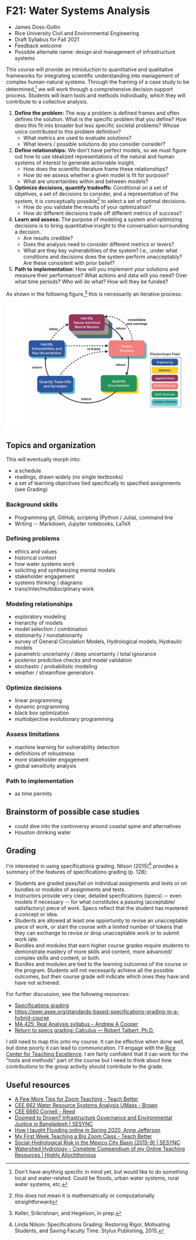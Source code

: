 # F21: Water Systems Analysis

* James Doss-Gollin
* Rice University Civil and Environmental Engineering
* Draft Syllabus for Fall 2021
* Feedback welcome
* Possible alternate name: design and management of infrastructure systems

This course will provide an introduction to quantitative and qualitative frameworks for integrating scientific understanding into management of complex human-natural systems. Through the framing of a case study to be determined,[^case_study] we will work through a comprehensive decision support process. Students will learn tools and methods individually, which they will contribute to a collective analysis.

1. **Define the problem:** The way a problem is defined frames and often defines the solution. What is the specific problem that you define? How does this fit into broader but less specific societal problems? Whose voice contributed to this problem definition?
    * What metrics are used to evaluate solutions?
    * What levers / possible solutions do you consider consider?
1. **Define relationships:** We don't have perfect models, so we must figure out how to use idealized representations of the natural and human systems of interest to generate actionable insight.
    * How does the scientific literature frame these relationships?
    * How do we assess whether a given model is fit for purpose?
    * What are uncertainties within and between models?
1. **Optimize decisions, quantify tradeoffs:** Conditional on a set of objetives, a set of decisions to consider, and a representation of the system, it is conceptually possible[^conceptually-possible] to select a set of optimal decisions.
    * How do you validate the results of your optimization?
    * How do different decisions trade off different metrics of success?
1. **Learn and assess:** The purpose of modeling a system and optimizing decisions is to bring quantitative insight to the conversation surrounding a decision.
    * Are results credible?
    * Does the analysis need to consider different metrics or levers?
    * What are they key vulnerabilities of the system? I.e., under what conditions and decisions does the system perform unacceptably? Are these consistent with prior belief?
1. **Path to implementation:** How will you implement your solutions and measure their performance? What actions and data will you need? Over what time periods? Who will do what? How will they be funded?

As shown in the following figure,[^figcite] this is necessarily an iterative process:

![Figure from Keller et al, in process, published without permission](img/keller-et-al-diagram.png)

[^figcite]: Keller, Srikrishnan, and Hegelson, in prep.
[^conceptually-possible]: this does not mean it is mathematically or computationally straightforward
[^case_study]: Don't have anything specific in mind yet, but would like to do something local and water-related. Could be floods, urban water systems, rural water systems, etc.

## Topics and organization

This will eventually morph into:

* a schedule
* readings, drawn widely (no single textbooks)
* a set of learning objectives tied specifically to specified assignments (see Grading)

### Background skills

* Programming git, GitHub, scripting (Python / Julia), command line
* Writing -- Markdown, Jupyter notebooks, LaTeX

### Defining problems

* ethics and values
* historical context
* how water systems work
* soliciting and synthesizing mental models
* stakeholder engagement
* systems thinking / diagrams
* trans/inter/multidisciplinary work

### Modeling relationships

* exploratory modeling
* hierarchy of models
* model selection / combination
* stationarity / nonstationarity
* survey of General Circulation Models, Hydrological models, Hydraulic models
* parametric uncertainty / deep uncertainty / total ignorance
* posterior predictive checks and model validation
* stochastic / probabilistic modeling
* weather / streamflow generators

### Optimize decisions

* linear programming
* dynamic programming
* black box optimization
* multiobjective evolutionary programming

### Assess limitations

* machine learning for vulnerability detection
* definitions of robustness
* more stakeholder engagement
* global sensitivity analysis

### Path to implementation

* as time permits

## Brainstorm of possible case studies

* could dive into the controversy around coastal spine and alternatives
* Houston drinking water

## Grading

I'm interested in using specifications grading. Nilson (2015)[^Nilson] provides a summary of the features of specifications grading (p. 128):

[^Nilson]: Linda Nilson: Specifications Grading: Restoring Rigor, Motivating Students, and Saving Faculty Time. Stylus Publishing, 2015.

* Students are graded pass/fail on individual assignments and tests or on bundles or modules of assignments and tests.
* Instructors provide very clear, detailed specifications (specs) -- even models if necessary -- for what constitutes a passing (acceptable/ satisfactory) piece of work. Specs reflect that the student has mastered a concept or idea.
* Students are allowed at least one opportunity to revise an unacceptable piece of work, or start the course with a limited number of tokens that they can exchange to revise or drop unacceptable work or to submit work late.
* Bundles and modules that earn higher course grades require students to demonstrate mastery of more skills and content, more advanced/ complex skills and content, or both.
* Bundles and modules are tied to the learning outcomes of the course or the program. Students will not necessarily achieve all the possible outcomes, but their course grade will indicate which ones they have and have not achieved.

For further discussion, see the following resources:

* [Specifications grading](https://ii.library.jhu.edu/2018/04/11/what-is-specifications-grading-and-why-should-you-consider-using-it/) 
* https://peer.asee.org/standards-based-specifications-grading-in-a-hybrid-course
* [MA 425: Real Analysis syllabus – Andrew A Cooper](https://andrewacooper.wordpress.ncsu.edu/teaching/ma-425-syllabus/)
* [Return to specs grading: Calculus — Robert Talbert, Ph.D.](http://rtalbert.org/return-to-specs-grading-calculus/)

I still need to map this onto my course. It can be effective when done well, but done poorly it can lead to communication. I'll engage with the [Rice Center for Teaching Excellence](https://cte.rice.edu/). I am fairly confident that it can work for the "tools and methods" part of the course but I need to think about how contributions to the group activity should contribute to the grade.

## Useful resources

* [A Few More Tips for Zoom Teaching - Teach Better](https://teachbetter.co/blog/2020/04/17/more-zoom-teaching/)
* [CEE 662 Water Resource Systems Analysis UMass - Brown](http://mie.umass.edu/sites/default/files/cee/fishpassage/CEE_662.pdf)
* [CEE 6660 Cornell - Reed](https://classes.cornell.edu/browse/roster/SP19/class/CEE/6660)
* [Doomed to Drown? Infrastructure Governance and Environmental Justice in Bangladesh | SESYNC](https://www.sesync.org/doomed-to-drown-infrastructure-governance-and-environmental-justice-in-bangladesh)
* [How I taught Flooding online in Spring 2020, Anne Jefferson](http://all-geo.org/highlyallochthonous/2020/05/how-i-taught-flooding-when-watershed-hydrology-went-online/)
* [My First Week Teaching a Big Zoom Class - Teach Better](https://teachbetter.co/blog/2020/04/13/big-zoom-classes/)
* [Social-Hydrological Risk in the Mexico City Basin (2015-9) | SESYNC](https://www.sesync.org/social-hydrological-risk-in-the-mexico-city-basin-2015-9)
* [Watershed Hydrology – Complete Compendium of my Online Teaching Resources | Highly Allochthonous](http://all-geo.org/highlyallochthonous/2020/05/watershed-hydrology-complete-compendium-of-my-online-teaching-resources/)
